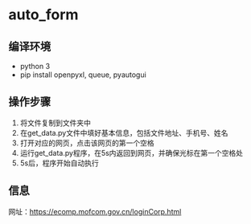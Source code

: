 # auto_form

## 编译环境

- python 3
- pip install openpyxl, queue, pyautogui

## 操作步骤
1. 将文件复制到文件夹中
2. 在get_data.py文件中填好基本信息，包括文件地址、手机号、姓名
3. 打开对应的网页，点击该网页的第一个空格
4. 运行get_data.py程序，在5s内返回到网页，并确保光标在第一个空格处
5. 5s后，程序开始自动执行

## 信息
网址：https://ecomp.mofcom.gov.cn/loginCorp.html

